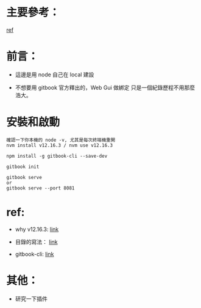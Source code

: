 
# 主要參考：
[ref](https://www.netlify.com/blog/2015/12/08/a-step-by-step-guide-gitbook-on-netlify/)


# 前言：

- 這邊是用 node 自己在 local 建設

- 不想要用 gitbook 官方釋出的，Web Gui 做綁定
只是一個紀錄歷程不用那麼浩大。


# 安裝和啟動

```
確認一下你本機的 node -v, 尤其是每次終端機重開
nvm install v12.16.3 / nvm use v12.16.3

npm install -g gitbook-cli --save-dev

gitbook init

gitbook serve
or
gitbook serve --port 8081

```

# ref: 

- why v12.16.3: [link](https://www.cnblogs.com/hacv/p/14311409.html)

- 目錄的寫法： [link](https://frankbing.gitbooks.io/gitbook/content/part3_3.html)

- gitbook-cli: [link](https://github.com/GitbookIO/gitbook-cli)

# 其他：

- 研究一下插件